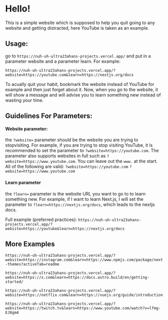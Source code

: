 # Hello!

This is a simple website which is supposed to help you quit going to any website and getting distracted, here YouTube is taken as an example.

## Usage:

go to `https://nuh-uh-ultra23ahans-projects.vercel.app/` and put in a parameter website and a parameter learn. For example:

`https://nuh-uh-ultra23ahans-projects.vercel.app/?website=https://youtube.com&learn=https://nextjs.org/docs`

To acually quit your habit, bookmark the website instead of YouTube for example and then just forget about it. Now, when you go to the website, it will show a message and will advise you to learn something new instead of wasting your time.

## Guidelines For Parameters:

#### Website parameter:

the `?website=` parameter should be the website you are trying to stopvisiting. For example, if you are trying to stop visiting YouTube, it is recommended to set the parameter to `?website=https://youtube.com`. The parameter also supports websites in full such as `?website=https://www.youtube.com`. You can leave out the `www.` at the start. All of the following are valid:
`?website=https://youtube.com`
`?website=https://www.youtube.com`

#### Learn parameter

the `?learn=` parameter is the website URL you want to go to to learn something new. For example, if I want to learn Next.js, I will set the parameter to `?learn=https://nextjs.org/docs`, which leads to the nextjs docs.

Full example (preferred practices):
`https://nuh-uh-ultra23ahans-projects.vercel.app/?website=https://youtube&learn=https://nextjs.org/docs`

## More Examples

`https://nuh-uh-ultra23ahans-projects.vercel.app/?website=https://instagram.com&learn=https://www.npmjs.com/package/next-themes?activeTab=readme`

`https://nuh-uh-ultra23ahans-projects.vercel.app/?website=https://x.com&learn=https://docs.astro.build/en/getting-started/`

`https://nuh-uh-ultra23ahans-projects.vercel.app/?website=https://netflix.com&learn=https://vuejs.org/guide/introduction`

`https://nuh-uh-ultra23ahans-projects.vercel.app/?website=https://twitch.tv&learn=https://www.youtube.com/watch?v=lfmg-EJ8gm4`
